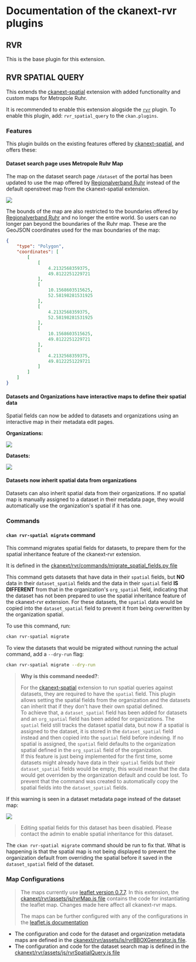 # Documentation of the ckanext-rvr plugins

## RVR

This is the base plugin for this extension.

## RVR SPATIAL QUERY

This extends the [ckanext-spatial](https://github.com/ckan/ckanext-spatial) extension with added functionality and custom maps for Metropole Ruhr.

It is recommended to enable this extension alogside the [`rvr`](#rvr) plugin.
To enable this plugin, add: `rvr_spatial_query` to the `ckan.plugins`.

### Features

This plugin builds on the existing features offered by [ckanext-spatial](https://github.com/ckan/ckanext-spatial), and offers these:

#### Dataset search page uses Metropole Ruhr Map

The map on the dataset search page `/dataset` of the portal has been updated to use the map offered by [Regionalverband Ruhr](https://www.geonetzwerk.ruhr/) instead of the default openstreet map from the ckanext-spatial extension.

![](images/search-page-map.png)

The bounds of the map are also restricted to the boundaries offered by [Regionalverband Ruhr](https://www.geonetzwerk.ruhr/) and no longer the entire world. So users can no longer pan beyond the boundaries of the Ruhr map. These are the GeoJSON coordinates used for the max boundaries of the map:

```json
{
    "type": "Polygon",
    "coordinates": [
        [
            [
                4.2132568359375,
                49.8122251229721
            ],
            [
                10.1568603515625,
                52.58198281531925
            ],
            [
                4.2132568359375,
                52.58198281531925
            ],
            [
                10.1568603515625,
                49.8122251229721
            ],
            [
                4.2132568359375,
                49.8122251229721
            ]
        ]
    ]
}
```

#### Datasets and Organizations have interactive maps to define their spatial data

Spatial fields can now be added to datasets and organizations using an interactive map in their metadata edit pages.

**Organizations:**

![](images/org-spatial-map.png)

**Datasets:**

![](images/dataset-spatial-map.png)


#### Datasets now inherit spatial data from organizations

Datasets can also inherit spatial data from their organizations. If no spatial map is manually assigned to a dataset in their metadata page, they would automatically use the organization's spatial if it has one.

### Commands

#### `ckan rvr-spatial migrate` command

This command migrates spatial fields for datasets, to prepare them for the spatial inheritance feature of the ckanext-rvr extension.

It is defined in the [ckanext/rvr/commands/migrate_spatial_fields.py file](../ckanext/rvr/commands/migrate_spatial_fields.py)

This command gets datasets that have data in their `spatial` fields, but **NO** data in their `dataset_spatial` fields and the data in their `spatial` field **IS DIFFERENT** from that in the organization's `org_spatial` field, indicating that the dataset has not been prepared to use the spatial inheritance feature of the ckanext-rvr extension. For these datasets, the `spatial` data would be copied into the `dataset_spatial` field to prevent it from being overwritten by the organization spatial.

To use this command, run:
```sh
ckan rvr-spatial migrate
```
To view the datasets that would be migrated without running the actual command, add a `--dry-run` flag:
```sh
ckan rvr-spatial migrate --dry-run
```

> **Why is this command needed?**:
>
> For the [ckanext-spatial](https://github.com/ckan/ckanext-spatial) extension to run spatial queries against datasets, they are required to have the `spatial` field. This plugin allows setting the spatial fields from the organization and the datasets can inherit that if they don't have their own spatial defined.<br>
> To achieve that, a `dataset_spatial` field has been added for datasets and an `org_spatial` field has been added for organizations. The `spatial` field still tracks the dataset spatial data, but now if a spatial is assigned to the dataset, it is stored in the `dataset_spatial` field instead and then copied into the `spatial` field before indexing. If no spatial is assigned, the `spatial` field defaults to the organization spatial defined in the `org_spatial` field of the organization. <br>
> If this feature is just being implemented for the first time, some datasets might already have data in their `spatial` fields but their `dataset_spatial` fields would be empty, this would mean that the data would get overriden by the organization default and could be lost. To prevent that the command was created to automatically copy the spatial fields into the `dataset_spatial` fields.

If this warning is seen in a dataset metadata page instead of the dataset map:

![](images/unmigrated-warning.png)

> Editing spatial fields for this dataset has been disabled. Please contact the admin to enable spatial inheritance for this dataset.

The `ckan rvr-spatial migrate` command should be run to fix that. What is happening is that the spatial map is not being displayed to prevent the organization default from overriding the spatial before it saved in the `dataset_spatial` field of the dataset.

### Map Configurations

> The maps currently use [leaflet version 0.7.7](https://leafletjs.com/reference-0.7.7.html). In this extension, the [ckanext/rvr/assets/js/rvrMap.js file](../ckanext/rvr/assets/js/rvrMap.js) contains the code for instantiating the leaflet map. Changes made here affect all ckanext-rvr maps.
>
> The maps can be further configured with any of the configurations in the [leaflet.js documentation](https://leafletjs.com/reference-0.7.7.html)

* The configuration and code for the dataset and organization metadata maps are defined in the [ckanext/rvr/assets/js/rvrBBOXGenerator.js file](../ckanext/rvr/assets/js/rvrBBOXGenerator.js).
* The configuration and code for the dataset search map is defined in the [ckanext/rvr/assets/js/rvrSpatialQuery.js file](../ckanext/rvr/assets/js/rvrSpatialQuery.js)
